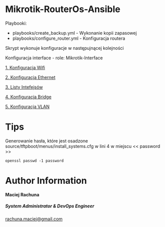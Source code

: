 Mikrotik-RouterOs-Ansible
=========

Playbooki:
- playbooks/create_backup.yml - Wykonanie kopii zapasowej
- playbooks/configure_router.yml - Konfiguracja routera

Skrypt wykonuje konfiguracje w następujnącej kolejności

Konfiguracja interface - role: Mikrotik-Interface

[1. Konfiguracja Wifi](docs/interfaces/wireless.md)

[2. Konfiguracja Ethernet](docs/interfaces/ethernet.md)

[3. Listy Intefejsów](docs/interfaces/bridge.md)

[4. Konfiguracja Bridge](docs/interfaces/bridge.md)

[5. Konfiguracja VLAN](docs/interfaces/vlan.md)


Tips
=========
Generowanie hasła, które jest osadzone source/tftpboot/menus/install_systems.cfg w lini 4 w miejscu << password >>
```
openssl passwd -1 password
```

Author Information
=========
 **Maciej Rachuna**
##### System Administrator & DevOps Engineer
rachuna.maciej@gmail.com